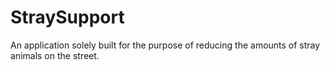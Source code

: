 # StraySupport
An application solely built for the purpose of reducing the amounts of stray animals on the street.
